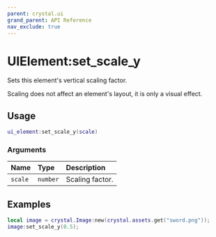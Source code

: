 ```yaml
---
parent: crystal.ui
grand_parent: API Reference
nav_exclude: true
---
```


# UIElement:set_scale_y

Sets this element's vertical scaling factor.

Scaling does not affect an element's layout, it is only a visual effect.

## Usage

```lua
ui_element:set_scale_y(scale)
```

### Arguments

| Name    | Type     | Description     |
| :------ | :------- | :-------------- |
| `scale` | `number` | Scaling factor. |

## Examples

```lua
local image = crystal.Image:new(crystal.assets.get("sword.png"));
image:set_scale_y(0.5);
```
